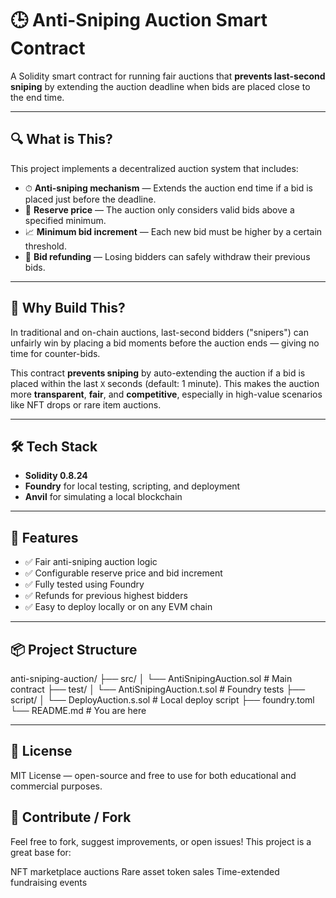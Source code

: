 # 🕒 Anti-Sniping Auction Smart Contract

A Solidity smart contract for running fair auctions that **prevents last-second sniping** by extending the auction deadline when bids are placed close to the end time.

---

## 🔍 What is This?

This project implements a decentralized auction system that includes:

- ⏱ **Anti-sniping mechanism** — Extends the auction end time if a bid is placed just before the deadline.
- 🎯 **Reserve price** — The auction only considers valid bids above a specified minimum.
- 📈 **Minimum bid increment** — Each new bid must be higher by a certain threshold.
- 💸 **Bid refunding** — Losing bidders can safely withdraw their previous bids.

---

## 🎯 Why Build This?

In traditional and on-chain auctions, last-second bidders ("snipers") can unfairly win by placing a bid moments before the auction ends — giving no time for counter-bids.

This contract **prevents sniping** by auto-extending the auction if a bid is placed within the last `X` seconds (default: 1 minute). This makes the auction more **transparent**, **fair**, and **competitive**, especially in high-value scenarios like NFT drops or rare item auctions.

---

## 🛠 Tech Stack

- **Solidity 0.8.24**
- **Foundry** for local testing, scripting, and deployment
- **Anvil** for simulating a local blockchain

---

## 🚀 Features

- ✅ Fair anti-sniping auction logic
- ✅ Configurable reserve price and bid increment
- ✅ Fully tested using Foundry
- ✅ Refunds for previous highest bidders
- ✅ Easy to deploy locally or on any EVM chain

---

## 📦 Project Structure

anti-sniping-auction/
├── src/
│   └── AntiSnipingAuction.sol       # Main contract
├── test/
│   └── AntiSnipingAuction.t.sol     # Foundry tests
├── script/
│   └── DeployAuction.s.sol          # Local deploy script
├── foundry.toml
└── README.md                        # You are here

---

## 🧠 License

MIT License — open-source and free to use for both educational and commercial purposes.

## 🤝 Contribute / Fork

Feel free to fork, suggest improvements, or open issues! This project is a great base for:

NFT marketplace auctions
Rare asset token sales
Time-extended fundraising events